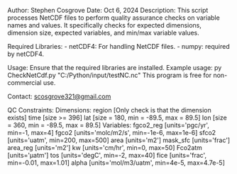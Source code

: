 Author: Stephen Cosgrove
Date: Oct 6, 2024
Description: 
    This script processes NetCDF files to perform quality assurance checks on variable names and values. 
    It specifically checks for expected dimensions, dimension size, expected variables, and min/max variable values.

Required Libraries:
    - netCDF4: For handling NetCDF files.
    - numpy: required by netCDF4.

Usage:
    Ensure that the required libraries are installed. 
    Example usage: py CheckNetCdf.py "C:/Python/input/testNC.nc"
    This program is free for non-commercial use. 

Contact:
    scosgrove321@gmail.com

QC Constraints:
    Dimensions:
        region      [Only check is that the dimension exists]
        time        [size >= 396] 
        lat         [size = 180, min = -89.5, max = 89.5]
        lon         [size = 360, min = -89.5, max = 89.5]
    Variables:
        fgco2_reg   [units='pgc/yr', min=-1, max=4]
        fgco2       [units='molc/m2/s', min=-1e-6, max=1e-6]
        sfco2       [units='uatm', min=200, max=500]
        area        [units='m2']
        mask_sfc    [units='frac']
        area_reg    [units='m2']
        kw          [units='cm/hr', min=0, max=50]
        Fco2atm     [units='μatm']
        tos         [units='degC', min=-2, max=40]
        fice        [units='frac', min=-0.01, max=1.01]
        alpha       [units='mol/m3/uatm', min=4e-5, max=4.7e-5]
